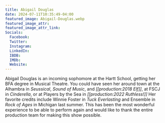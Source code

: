 ```yaml
---
title: Abigail Douglas
date: 2024-07-11T10:35:49-04:00
featured_image: Abigail-Douglas.webp
featured_image_attr: 
featured_image_attr_link: 
Socials:
  Facebook: 
  Twitter: 
  Instagram: 
  LinkedIn: 
  IBDB: 
  IMDb:
  Website: 
---
```

Abigail Douglas is an incoming sophomore at the Hartt School, getting her BFA degree in Musical Theatre. You could have seen her around town at the Alhambra in *Seussical*, *Sound of Music*, and *[[production:2018 Elf]]*, at FSCJ in *Cinderella*, or at Players by the Sea in *[[production:2022 Ruthless!]]* Her favorite credits include Winnie Foster in *Tuck Everlasting* and Ensemble in *Rock of Ages* in Michigan last summer. This has been the most wonderful experience to be able to perform again and would like to thank the entire production team for making this show possible.